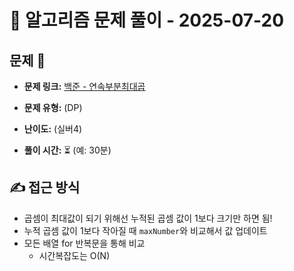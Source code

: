 # 📝 알고리즘 문제 풀이 - 2025-07-20

## 문제 📖

- **문제 링크:** [백준 - 연속부분최대곱](https://www.acmicpc.net/problem/2670)

- **문제 유형:** (DP)

- **난이도:** (실버4)

- **풀이 시간:** ⏳ (예: 30분)

## ✍ 접근 방식

- 곱셈이 최대값이 되기 위해선 누적된 곱셈 값이 1보다 크기만 하면 됨!
- 누적 곱셈 값이 1보다 작아질 때 `maxNumber`와 비교해서 값 업데이트
- 모든 배열 for 반복문을 통해 비교
  - 시간복잡도는 O(N)
